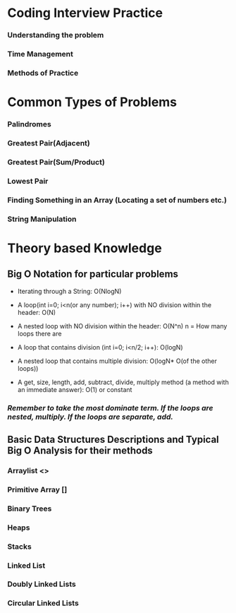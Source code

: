 # Coding Interview Practice


### Understanding the problem


### Time Management 


###  Methods of Practice 


###





# Common Types of Problems



### Palindromes



### Greatest Pair(Adjacent)




### Greatest Pair(Sum/Product)




### Lowest Pair



### Finding Something in an Array (Locating a set of numbers etc.)




### String Manipulation 





# Theory based Knowledge

## Big O Notation for particular problems 

* Iterating through a String: O(NlogN)

* A loop(int i=0; i<n(or any number); i++) with NO division within the header: 
O(N)

* A nested loop with NO division within the header: O(N^n) n = How many loops there are

* A loop that contains division (int i=0; i<n/2; i++): O(logN)

* A nested loop that contains multiple division:  O(logN* O(of the other loops))

* A get, size, length, add, subtract, divide, multiply method (a method with an immediate answer): O(1) or constant

### *Remember to take the most dominate term. If the loops are nested, multiply. If the loops are separate, add.*

## Basic Data Structures Descriptions and Typical Big O Analysis for their methods

###  Arraylist <>
### Primitive Array []
### Binary Trees
### Heaps
### Stacks
### Linked List
### Doubly Linked Lists
### Circular Linked Lists













